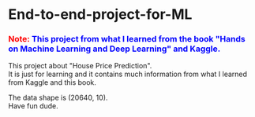# End-to-end-project-for-ML

### <span style="color:red">Note:</span> <span style="color:blue">This project from what I learned from the book "Hands on Machine Learning and Deep Learning" and Kaggle.</span>      

This project about "House Price Prediction".     
It is just for learning and it contains much information from what I learned from Kaggle and this book.     

The data shape is (20640, 10).     
Have fun dude.
